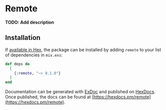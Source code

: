 # Remote

**TODO: Add description**

## Installation

If [available in Hex](https://hex.pm/docs/publish), the package can be installed
by adding `remote` to your list of dependencies in `mix.exs`:

```elixir
def deps do
  [
    {:remote, "~> 0.1.0"}
  ]
end
```

Documentation can be generated with [ExDoc](https://github.com/elixir-lang/ex_doc)
and published on [HexDocs](https://hexdocs.pm). Once published, the docs can
be found at [https://hexdocs.pm/remote](https://hexdocs.pm/remote).

